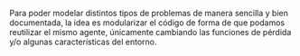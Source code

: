 Para poder modelar distintos tipos de problemas de manera sencilla y bien documentada, la idea es modularizar el código de forma de que podamos reutilizar el mismo agente, únicamente cambiando las funciones de pérdida y/o algunas características del entorno.

